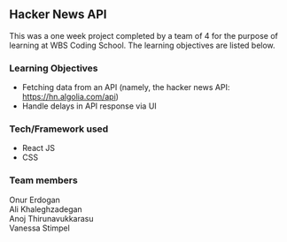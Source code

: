 ## Hacker News API
This was a one week project completed by a team of 4 for the purpose of learning at WBS Coding School. The learning objectives are listed below. 

### Learning Objectives
- Fetching data from an API (namely, the hacker news API: https://hn.algolia.com/api)
- Handle delays in API response via UI

### Tech/Framework used
- React JS
- CSS

### Team members
Onur Erdogan <br>
Ali Khaleghzadegan <br>
Anoj Thirunavukkarasu <br>
Vanessa Stimpel <br>
